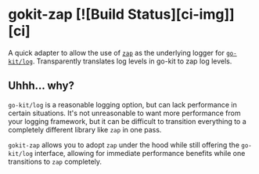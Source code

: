 # gokit-zap [![Build Status][ci-img]][ci]

A quick adapter to allow the use of [`zap`](https://github.com/uber-go/zap) as the underlying logger for [`go-kit/log`](https://github.com/go-kit/kit/tree/master/log).
Transparently translates log levels in go-kit to zap log levels.

## Uhhh... why?

`go-kit/log` is a reasonable logging option, but can lack performance in certain situations.
It's not unreasonable to want more performance from your logging framework, but it can be difficult to transition everything to a completely different library like `zap` in one pass.

`gokit-zap` allows you to adopt `zap` under the hood while still offering the `go-kit/log` interface, allowing for immediate performance benefits while one transitions to `zap` completely.
